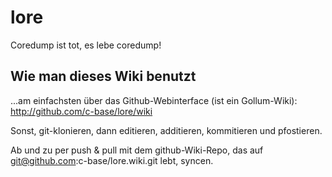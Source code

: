 lore
====

Coredump ist tot, es lebe coredump!

Wie man dieses Wiki benutzt
---------------------------

...am einfachsten über das Github-Webinterface (ist ein Gollum-Wiki): http://github.com/c-base/lore/wiki

Sonst, git-klonieren, dann editieren, additieren, kommitieren und pfostieren.

Ab und zu per push & pull mit dem github-Wiki-Repo, das auf git@github.com:c-base/lore.wiki.git lebt, syncen.
